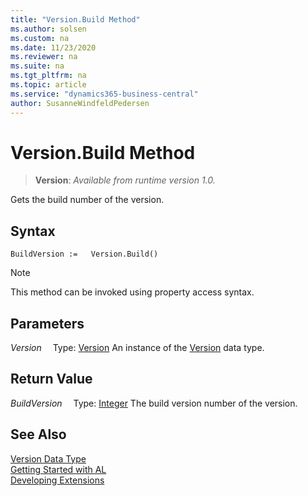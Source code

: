 ```yaml
---
title: "Version.Build Method"
ms.author: solsen
ms.custom: na
ms.date: 11/23/2020
ms.reviewer: na
ms.suite: na
ms.tgt_pltfrm: na
ms.topic: article
ms.service: "dynamics365-business-central"
author: SusanneWindfeldPedersen
---
```

[//]: # (START>DO_NOT_EDIT)
[//]: # (IMPORTANT:Do not edit any of the content between here and the END>DO_NOT_EDIT.)
[//]: # (Any modifications should be made in the .xml files in the ModernDev repo.)
# Version.Build Method
> **Version**: _Available from runtime version 1.0._

Gets the build number of the version.


## Syntax
```
BuildVersion :=   Version.Build()
```
> [!NOTE]
> This method can be invoked using property access syntax.

## Parameters
*Version*
&emsp;Type: [Version](version-data-type.md)
An instance of the [Version](version-data-type.md) data type.

## Return Value
*BuildVersion*
&emsp;Type: [Integer](../integer/integer-data-type.md)
The build version number of the version.


[//]: # (IMPORTANT: END>DO_NOT_EDIT)
## See Also
[Version Data Type](version-data-type.md)  
[Getting Started with AL](../../devenv-get-started.md)  
[Developing Extensions](../../devenv-dev-overview.md)